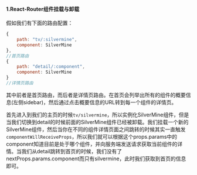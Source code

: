 #### 1.React-Router组件挂载与卸载
假如我们有下面的路由配置：
```js
{
    path: "tv/:silvermine",
    component: SilverMine
},
//首页路由
{
    path: "detail/:component",
    component: SilverMine
}
//详情页路由
```
其中前者是首页路由，而后者是详情页路由。在首页会列举出所有的组件的概要信息(左侧sidebar)，然后通过点击概要信息的URL转到每一个组件的详情页。
   
首先进入到我们的主页的时候`tv/silvermine`，所以实例化SilverMine组件，但是当我们切换到detail的时候前面的SilverMine组件已经被卸载。我们挂载一个新的SilverMine组件，然后当你在不同的组件详情页面之间跳转的时候其实一直触发`componentWillReceiveProps`，所以我们就可以根据这个props.params中的component知道目前是处于哪个组件，并向服务端发送请求获取当前组件的详情。当我们从detail跳转到首页的时候，我们没有了nextProps.params.component而只有silvermine，此时我们获取到首页的信息即可。

